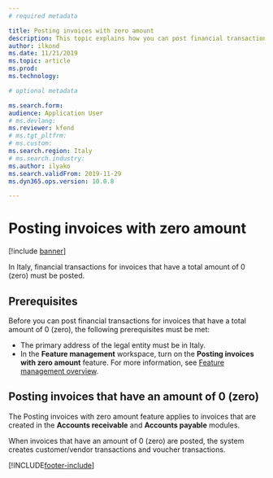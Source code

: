 ```yaml
---
# required metadata

title: Posting invoices with zero amount
description: This topic explains how you can post financial transactions for invoices that have an amount of 0 (zero).
author: ilkond
ms.date: 11/21/2019
ms.topic: article
ms.prod: 
ms.technology: 

# optional metadata

ms.search.form: 
audience: Application User
# ms.devlang: 
ms.reviewer: kfend
# ms.tgt_pltfrm: 
# ms.custom: 
ms.search.region: Italy
# ms.search.industry: 
ms.author: ilyako
ms.search.validFrom: 2019-11-29
ms.dyn365.ops.version: 10.0.8

---
```


# Posting invoices with zero amount

[!include [banner](../includes/banner.md)]

In Italy, financial transactions for invoices that have a total amount of 0 (zero) must be posted.

## Prerequisites

Before you can post financial transactions for invoices that have a total amount of 0 (zero), the following prerequisites must be met:

- The primary address of the legal entity must be in Italy.
- In the **Feature management** workspace, turn on the **Posting invoices with zero amount** feature. For more information, see [Feature management overview](../../fin-ops-core/fin-ops/get-started/feature-management/feature-management-overview.md).

## Posting invoices that have an amount of 0 (zero)

The Posting invoices with zero amount feature applies to invoices that are created in the **Accounts receivable** and **Accounts payable** modules.

When invoices that have an amount of 0 (zero) are posted, the system creates customer/vendor transactions and voucher transactions.


[!INCLUDE[footer-include](../../includes/footer-banner.md)]